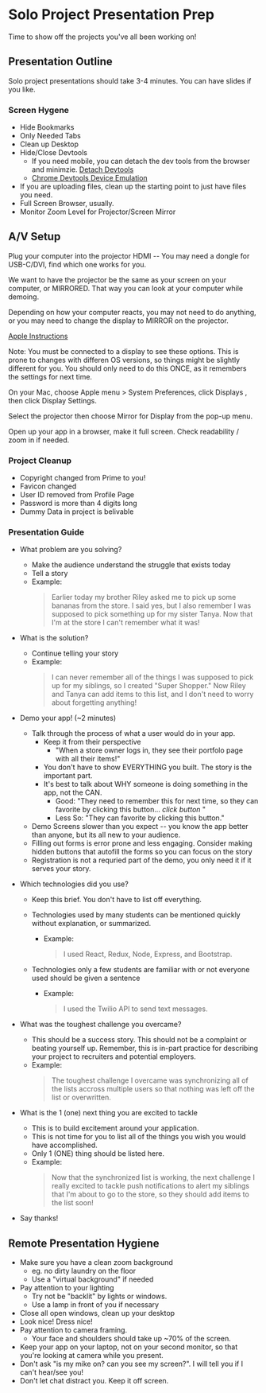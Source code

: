 # Solo Project Presentation Prep

Time to show off the projects you've all been working on!

## Presentation Outline

Solo project presentations should take 3-4 minutes.
You can have slides if you like.

### Screen Hygene
- Hide Bookmarks
- Only Needed Tabs
- Clean up Desktop
- Hide/Close Devtools
    - If you need mobile, you can detach the dev tools from the browser and minimzie. [Detach Devtools](https://developer.chrome.com/docs/devtools/customize/placement/)
    - [Chrome Devtools Device Emulation](https://developer.chrome.com/docs/devtools/device-mode/)
- If you are uploading files, clean up the starting point to just have files you need.
- Full Screen Browser, usually.
- Monitor Zoom Level for Projector/Screen Mirror

## A/V Setup
Plug your computer into the projector HDMI -- You may need a dongle for USB-C/DVI, find which one works for you.

We want to have the projector be the same as your screen on your computer, or MIRRORED. That way you can look at your computer while demoing.

Depending on how your computer reacts, you may not need to do anything, or you may need to change the display to MIRROR on the projector.

[Apple Instructions](https://support.apple.com/guide/mac-help/use-external-displays-mchl7c7ebe08/mac#:~:text=see%20these%20options.-,On%20your%20Mac%2C%20choose%20Apple%20menu%20%3E%20System%20Preferences%2C%20click,Displays%20%2C%20then%20click%20Display%20Settings.&text=Select%20your%20display%2C%20then%20choose,from%20the%20pop%2Dup%20menu.)

Note: You must be connected to a display to see these options. This is prone to changes with differen OS versions, so things might be slightly different for you. You should only need to do this ONCE, as it remembers the settings for next time.

On your Mac, choose Apple menu  > System Preferences, click Displays , then click Display Settings.

Select the projector then choose Mirror for Display from the pop-up menu.

Open up your app in a browser, make it full screen. Check readability / zoom in if needed.

### Project Cleanup
- Copyright changed from Prime to you!
- Favicon changed
- User ID removed from Profile Page
- Password is more than 4 digits long
- Dummy Data in project is belivable




### Presentation Guide

- What problem are you solving?
    - Make the audience understand the struggle that exists today
    - Tell a story
    - Example:
        > Earlier today my brother Riley asked me to pick up some bananas from the store. I said yes, but I also remember I was supposed to pick something up for my sister Tanya. Now that I'm at the store I can't remember what it was!
- What is the solution?
    - Continue telling your story
    - Example:
        > I can never remember all of the things I was supposed to pick up for my siblings, so I created "Super Shopper." Now Riley and Tanya can add items to this list, and I don't need to worry about forgetting anything!
        
        
- Demo your app! (~2 minutes)
    - Talk through the process of what a user would do in your app. 
        -  Keep it from their perspective
            - "When a store owner logs in, they see their portfolo page with all their items!"
        -  You don't have to show EVERYTHING you built. The story is the important part.
        -  It's best to talk about WHY someone is doing something in the app, not the CAN.
            - Good: "They need to remember this for next time, so they can favorite by clicking this button... *click button* "
            - Less So: "They can favorite by clicking this button."
    - Demo Screens slower than you expect -- you know the app better than anyone, but its all new to your audience.
    - Filling out forms is error prone and less engaging. Consider making hidden buttons that autofill the forms so you can focus on the story
    - Registration is not a requried part of the demo, you only need it if it serves your story.
            
- Which technologies did you use?
    - Keep this brief. You don't have to list off everything.
    - Technologies used by many students can be mentioned quickly without explanation, or summarized.
        - Example:
            > I used React, Redux, Node, Express, and Bootstrap.

    - Technologies only a few students are familiar with or not everyone used should be given a sentence
        - Example:
            > I used the Twilio API to send text messages.
            
- What was the toughest challenge you overcame?
    - This should be a success story. This should not be a complaint or beating yourself up. Remember, this is in-part practice for describing your project to recruiters and potential employers.
    - Example:
        > The toughest challenge I overcame was synchronizing all of the lists accross multiple users so that nothing was left off the list or overwritten.
- What is the 1 (one) next thing you are excited to tackle
    - This is to build excitement around your application.
    - This is not time for you to list all of the things you wish you would have accomplished.
    - Only 1 (ONE) thing should be listed here.
    - Example:
        > Now that the synchronized list is working, the next challenge I really excited to tackle push notifications to alert my siblings that I'm about to go to the store, so they should add items to the list soon!
        
        
 - Say thanks!



## Remote Presentation Hygiene

- Make sure you have a clean zoom background
  - eg. no dirty laundry on the floor
  - Use a "virtual background" if needed
- Pay attention to your lighting
  - Try not be "backlit" by lights or windows. 
  - Use a lamp in front of you if necessary
- Close all open windows, clean up your desktop
- Look nice! Dress nice!
- Pay attention to camera framing. 
  - Your face and shoulders should take up ~70% of the screen.
- Keep your app on your laptop, not on your second monitor, so that you're looking at camera while you present.
- Don't ask "is my mike on? can you see my screen?". I will tell you if I can't hear/see you!
- Don't let chat distract you. Keep it off screen.